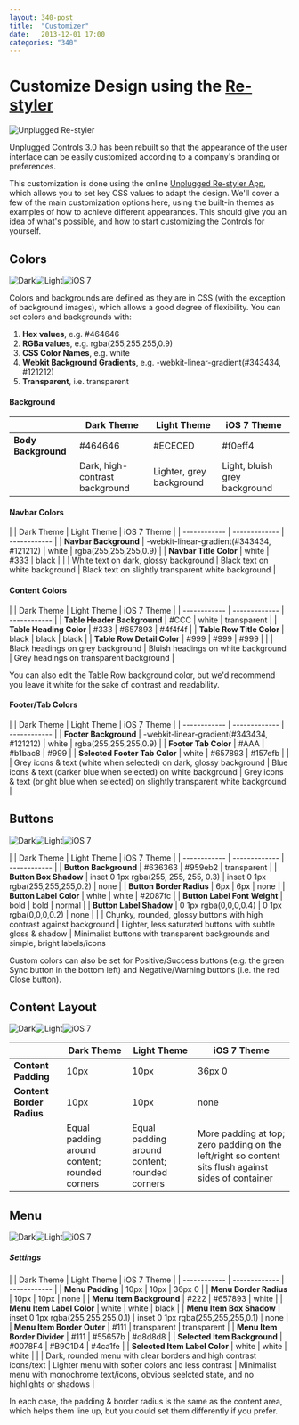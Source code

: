 ```yaml
---
layout: 340-post
title:  "Customizer"
date:   2013-12-01 17:00
categories: "340"
---
```


# Customize Design using the [Re-styler](http://restyler.teamstudio.com/)

![Unplugged Re-styler](http://teamstudio.s3.amazonaws.com/images/restyler.png)

Unplugged Controls 3.0 has been rebuilt so that the appearance of the user interface can be easily customized according to a company's branding or preferences.

This customization is done using the online [Unplugged Re-styler App](http://restyler.teamstudio.com/), which allows you to set key CSS values to adapt the design. We'll cover a few of the main customization options here, using the built-in themes as examples of how to achieve different appearances. This should give you an idea of what's possible, and how to start customizing the Controls for yourself.

## Colors

![Dark](http://teamstudio.s3.amazonaws.com/images/phone-people-dark.png)![Light](http://teamstudio.s3.amazonaws.com/images/phone-people-light.png)![iOS 7](http://teamstudio.s3.amazonaws.com/images/phone-people-ios7.png)

Colors and backgrounds are defined as they are in CSS (with the exception of background images), which allows a good degree of flexibility. You can set colors and backgrounds with:

1. **Hex values**, e.g. #464646
2. **RGBa values**, e.g. rgba(255,255,255,0.9)
3. **CSS Color Names**, e.g. white
4. **Webkit Background Gradients**, e.g. -webkit-linear-gradient(#343434, #121212)
5. **Transparent**, i.e. transparent

#### Background

| | Dark Theme    | Light Theme  | iOS 7 Theme |
| ------------ | ------------- | ------------ | ------------ |
| **Body Background** | #464646  | #ECECED | #f0eff4 |
| | Dark, high-contrast background | Lighter, grey background | Light, bluish grey background |

#### Navbar Colors

| | Dark Theme    | Light Theme  | iOS 7 Theme |
| ------------ | ------------- | ------------ |
| **Navbar Background** | -webkit-linear-gradient(#343434, #121212) | white | rgba(255,255,255,0.9) |
| **Navbar Title Color** | white  | #333 | black |
| | White text on dark, glossy background | Black text on white background | Black text on slightly transparent white background |

#### Content Colors

| | Dark Theme    | Light Theme  | iOS 7 Theme |
| ------------ | ------------- | ------------ |
| **Table Header Background** | #CCC | white | transparent |
| **Table Heading Color** | #333 | #657893 | #4f4f4f |
| **Table Row Title Color** | black | black | black |
| **Table Row Detail Color** | #999 | #999 | #999 |
| | Black headings on grey background | Bluish headings on white background | Grey headings on transparent background |

You can also edit the Table Row background color, but we'd recommend you leave it white for the sake of contrast and readability.

#### Footer/Tab Colors

| | Dark Theme    | Light Theme  | iOS 7 Theme |
| ------------ | ------------- | ------------ |
| **Footer Background** | -webkit-linear-gradient(#343434, #121212) | white | rgba(255,255,255,0.9) |
| **Footer Tab Color** | #AAA | #b1bac8 | #999 |
| **Selected Footer Tab Color** | white | #657893 | #157efb |
| | Grey icons & text (white when selected) on dark, glossy background | Blue icons & text (darker blue when selected) on white background | Grey icons & text (bright blue when selected) on slightly transparent white background |

## Buttons

![Dark](http://teamstudio.s3.amazonaws.com/images/phone-person-dark.png)![Light](http://teamstudio.s3.amazonaws.com/images/phone-person-light.png)![iOS 7](http://teamstudio.s3.amazonaws.com/images/phone-person-ios7.png)

| | Dark Theme    | Light Theme  | iOS 7 Theme |
| ------------ | ------------- | ------------ |
| **Button Background** | #636363  | #959eb2 | transparent |
| **Button Box Shadow** | inset 0 1px rgba(255, 255, 255, 0.3) | inset 0 1px rgba(255,255,255,0.2) | none |
| **Button Border Radius** | 6px | 6px | none |
| **Button Label Color** | white | white | #2087fc |
| **Button Label Font Weight** | bold | bold | normal |
| **Button Label Shadow** | 0 1px rgba(0,0,0,0.4) | 0 1px rgba(0,0,0,0.2) | none |
| | Chunky, rounded, glossy buttons with high contrast against background | Lighter, less saturated buttons with subtle gloss & shadow | Minimalist buttons with transparent backgrounds and simple, bright labels/icons

Custom colors can also be set for Positive/Success buttons (e.g. the green Sync button in the bottom left) and Negative/Warning buttons (i.e. the red Close button).


## Content Layout

![Dark](http://teamstudio.s3.amazonaws.com/images/phone-edit-dark.png)![Light](http://teamstudio.s3.amazonaws.com/images/phone-edit-light.png)![iOS 7](http://teamstudio.s3.amazonaws.com/images/phone-edit-ios7.png)

| | Dark Theme | Light Theme | iOS 7 Theme |
| ------------ | ------------ | ------------- | ------------ |
| **Content Padding** | 10px  | 10px  | 36px 0 |
| **Content Border Radius** | 10px  | 10px  | none |
|  | Equal padding around content; rounded corners  | Equal padding around content; rounded corners  | More padding at top; zero padding on the left/right so content sits flush against sides of container |

## Menu

![Dark](http://teamstudio.s3.amazonaws.com/images/phone-menu-dark.png)![Light](http://teamstudio.s3.amazonaws.com/images/phone-menu-light.png)![iOS 7](http://teamstudio.s3.amazonaws.com/images/phone-menu-ios7.png)

##### Settings

| | Dark Theme | Light Theme | iOS 7 Theme |
| ------------ | ------------- | ------------ |
| **Menu Padding** | 10px  | 10px  | 36px 0 |
| **Menu Border Radius** | 10px  | 10px  | none |
| **Menu Item Background** | #222  | #657893  | white |
| **Menu Item Label Color** | white  | white  | black |
| **Menu Item Box Shadow** | inset 0 1px rgba(255,255,255,0.1)  | inset 0 1px rgba(255,255,255,0.1)  | none |
| **Menu Item Border Outer** | #111  | transparent  | transparent |
| **Menu Item Border Divider** | #111  | #55657b  | #d8d8d8 |
| **Selected Item Background** | #0078F4  | #B9C1D4  | #4ca1fe |
| **Selected Item Label Color** | white  | white  | white |
| | Dark, rounded menu with clear borders and high contrast icons/text | Lighter menu with softer colors and less contrast | Minimalist menu with monochrome text/icons, obvious seelcted state, and no highlights or shadows |

In each case, the padding & border radius is the same as the content area, which helps them line up, but you could set them differently if you prefer.